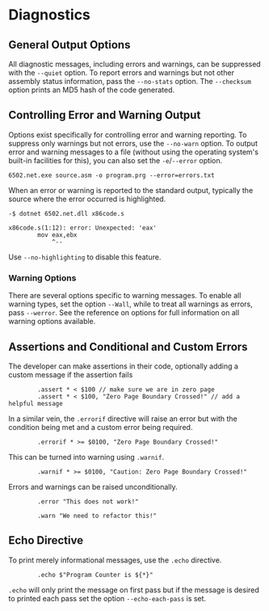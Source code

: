 ﻿# Diagnostics

## General Output Options

All diagnostic messages, including errors and warnings, can be suppressed with the `--quiet` option. To report errors and warnings but not other assembly status information, pass the `--no-stats` option. The `--checksum` option prints an MD5 hash of the code generated.

## Controlling Error and Warning Output

Options exist specifically for controlling error and warning reporting. To suppress only warnings but not errors, use the `--no-warn` option. To output error and warning messages to a file (without using the operating system's built-in facilities for this), you can also set the `-e`/`--error` option.

```
6502.net.exe source.asm -o program.prg --error=errors.txt
```

When an error or warning is reported to the standard output, typically the source where the error occurred is highlighted.

```
-$ dotnet 6502.net.dll x86code.s

x86code.s(1:12): error: Unexpected: 'eax'
        mov eax,ebx
            ^--
```

Use `--no-highlighting` to disable this feature. 

### Warning Options

There are several options specific to warning messages. To enable all warning types, set the option `--Wall`, while to treat all warnings as errors, pass `--werror`. See the reference on options for full information on all warning options available.

## Assertions and Conditional and Custom Errors

The developer can make assertions in their code, optionally adding a custom message if the assertion fails

```
        .assert * < $100 // make sure we are in zero page
        .assert * < $100, "Zero Page Boundary Crossed!" // add a helpful message
```

In a similar vein, the `.errorif` directive will raise an error but with the condition being met and a custom error being required.

```
        .errorif * >= $0100, "Zero Page Boundary Crossed!"
```

This can be turned into warning using `.warnif`.

```
        .warnif * >= $0100, "Caution: Zero Page Boundary Crossed!"
```

Errors and warnings can be raised unconditionally.

```
        .error "This does not work!"
```

```
        .warn "We need to refactor this!"
```

## Echo Directive

To print merely informational messages, use the `.echo` directive.

```
        .echo $"Program Counter is ${*}"
```

`.echo` will only print the message on first pass but if the message is desired to printed each pass set the option `--echo-each-pass` is set.


